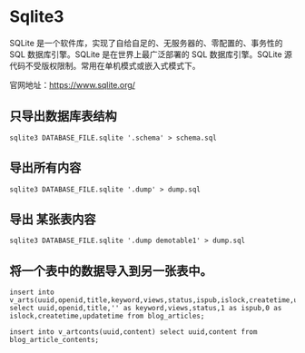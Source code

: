 # Sqlite3

SQLite 是一个软件库，实现了自给自足的、无服务器的、零配置的、事务性的 SQL 数据库引擎。SQLite 是在世界上最广泛部署的 SQL 数据库引擎。SQLite 源代码不受版权限制。常用在单机模式或嵌入式模式下。

官网地址：https://www.sqlite.org/

## 只导出数据库表结构

```
sqlite3 DATABASE_FILE.sqlite '.schema' > schema.sql
```

## 导出所有内容

```
sqlite3 DATABASE_FILE.sqlite '.dump' > dump.sql
```

## 导出 某张表内容

```
sqlite3 DATABASE_FILE.sqlite '.dump demotable1' > dump.sql
```

## 将一个表中的数据导入到另一张表中。

```
insert into v_arts(uuid,openid,title,keyword,views,status,ispub,islock,createtime,updatetime) select uuid,openid,title,'' as keyword,views,status,1 as ispub,0 as islock,createtime,updatetime from blog_articles;

insert into v_artconts(uuid,content) select uuid,content from blog_article_contents;
```
